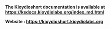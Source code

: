 **The Kioydioshort documentation is available at https://ksdocs.kioydiolabs.org/index_md.html**

**Website : https://kioydioshort.kioydiolabs.org**
